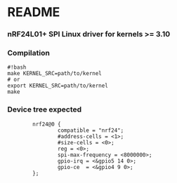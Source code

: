 # README #

### nRF24L01+ SPI Linux driver for kernels >= 3.10 

### Compilation

```
#!bash
make KERNEL_SRC=path/to/kernel
# or
export KERNEL_SRC=path/to/kernel
make
```

### Device tree expected
```
        nrf24@0 {
                compatible = "nrf24";
                #address-cells = <1>;
                #size-cells = <0>;
                reg = <0>;
                spi-max-frequency = <8000000>;
                gpio-irq = <&gpio5 14 0>;
                gpio-ce  = <&gpio4 9 0>;
        };
```